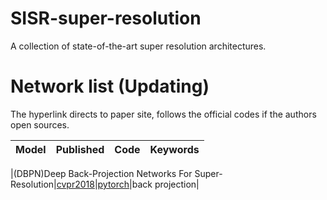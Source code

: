 # SISR-super-resolution
A collection of state-of-the-art super resolution  architectures.

# Network list (Updating)
The hyperlink directs to paper site, follows the official codes if the authors open sources.

|Model |Published |Code|Keywords|
|:-----|:---------|:-----|:-------|

|(DBPN)Deep Back-Projection Networks For Super-Resolution|[cvpr2018](https://arxiv.org/abs/1803.02735)|[pytorch](https://github.com/alterzero/DBPN-Pytorch)|back projection|
